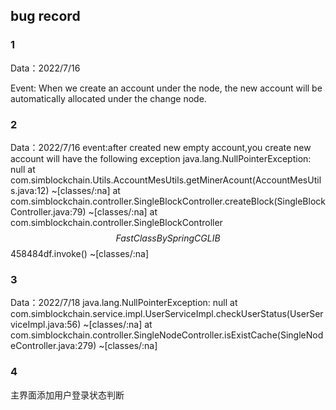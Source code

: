 ## bug record
### 1
Data：2022/7/16

Event: When we create an account under the node, the new account will be automatically allocated under the change node.

### 2 
Data：2022/7/16
event:after created new empty account,you create new account will have the  following exception
    java.lang.NullPointerException: null
	at com.simblockchain.Utils.AccountMesUtils.getMinerAcount(AccountMesUtils.java:12) ~[classes/:na]
	at com.simblockchain.controller.SingleBlockController.createBlock(SingleBlockController.java:79) ~[classes/:na]
	at com.simblockchain.controller.SingleBlockController$$FastClassBySpringCGLIB$$458484df.invoke(<generated>) ~[classes/:na]

### 3
Data：2022/7/18
java.lang.NullPointerException: null
	at com.simblockchain.service.impl.UserServiceImpl.checkUserStatus(UserServiceImpl.java:56) ~[classes/:na]
	at com.simblockchain.controller.SingleNodeController.isExistCache(SingleNodeController.java:279) ~[classes/:na]


### 4
主界面添加用户登录状态判断

